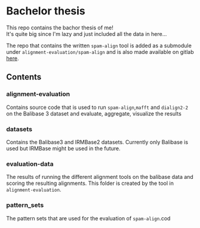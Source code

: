 # Bachelor thesis

This repo contains the bachor thesis of me!  
It's quite big since I'm lazy and just included all the data in here...  

The repo that contains the written `spam-align` tool is added as a submodule under `alignment-evaluation/spam-align` and is also made available on gitlab [here](https://gitlab.gwdg.de/robinwilliam.hundt/spam-align).  


## Contents
### alignment-evaluation
Contains source code that is used to run `spam-align`,`mafft` and `dialign2-2` on the Balibase 3 dataset and evaluate, aggregate, visualize the results

### datasets
Contains the Balibase3 and IRMBase2 datasets. Currently only Balibase is used but IRMBase might be used in the future.

### evaluation-data
The results of running the different alignment tools on the balibase data and scoring the resulting alignments. This folder is created by the tool in `alignment-evaluation`.

### pattern_sets
The pattern sets that are used for the evaluation of `spam-align`.cod